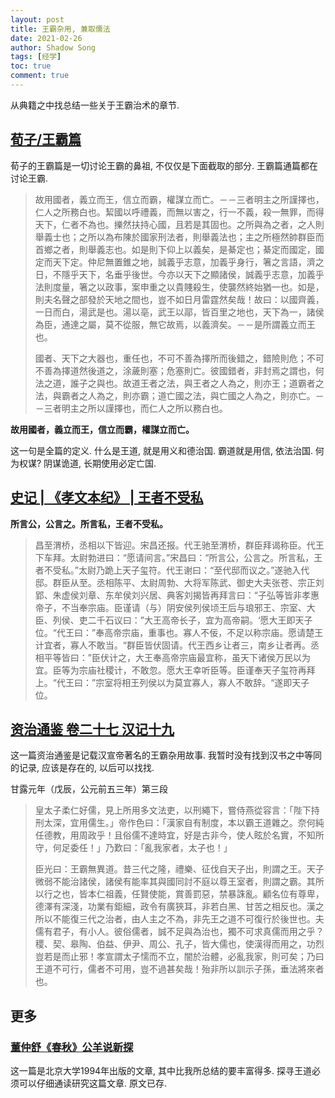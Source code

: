 ```yaml
---
layout: post
title: 王霸杂用, 兼取儒法
date: 2021-02-26
author: Shadow Song
tags: [经学]
toc: true
comment: true
---
```


从典籍之中找总结一些关于王霸治术的章节. 

## [荀子/王霸篇](https://zh.m.wikisource.org/zh/%E8%8D%80%E5%AD%90/%E7%8E%8B%E9%9C%B8%E7%AF%87)

荀子的王霸篇是一切讨论王霸的鼻祖, 不仅仅是下面截取的部分. 王霸篇通篇都在讨论王霸. 

> 故用國者，義立而王，信立而霸，權謀立而亡。－－三者明主之所謹擇也，仁人之所務白也。絜國以呼禮義，而無以害之，行一不義，殺一無罪，而得天下，仁者不為也。擽然扶持心國，且若是其固也。之所與為之者，之人則舉義士也；之所以為布陳於國家刑法者，則舉義法也；主之所極然帥群臣而首鄉之者，則舉義志也。如是則下仰上以義矣，是綦定也；綦定而國定，國定而天下定。仲尼無置錐之地，誠義乎志意，加義乎身行，箸之言語，濟之日，不隱乎天下，名垂乎後世。今亦以天下之顯諸侯，誠義乎志意，加義乎法則度量，箸之以政事，案申重之以貴賤殺生，使襲然終始猶一也。如是，則夫名聲之部發於天地之間也，豈不如日月雷霆然矣哉！故曰：以國齊義，一日而白，湯武是也。湯以亳，武王以鄗，皆百里之地也，天下為一，諸侯為臣，通達之屬，莫不從服，無它故焉，以義濟矣。－－是所謂義立而王也。
> 
> 國者、天下之大器也，重任也，不可不善為擇所而後錯之，錯險則危；不可不善為擇道然後道之，涂薉則塞；危塞則亡。彼國錯者，非封焉之謂也，何法之道，誰子之與也。故道王者之法，與王者之人為之，則亦王；道霸者之法，與霸者之人為之，則亦霸；道亡國之法，與亡國之人為之，則亦亡。－－三者明主之所以謹擇也，而仁人之所以務白也。

**故用國者，義立而王，信立而霸，權謀立而亡。**

这一句是全篇的定义. 什么是王道, 就是用义和德治国. 霸道就是用信, 依法治国. 何为权谋? 阴谋诡道, 长期使用必定亡国. 

## [史记 | 《孝文本纪》 | 王者不受私](https://ctext.org/shiji/xiao-wen-ben-ji/zhs)

**所言公，公言之。所言私，王者不受私。**

> 昌至渭桥，丞相以下皆迎。宋昌还报。代王驰至渭桥，群臣拜谒称臣。代王下车拜。太尉勃进曰：“愿请间言。”宋昌曰：“所言公，公言之。所言私，王者不受私。”太尉乃跪上天子玺符。代王谢曰：“至代邸而议之。”遂驰入代邸。群臣从至。丞相陈平、太尉周勃、大将军陈武、御史大夫张苍、宗正刘郢、朱虚侯刘章、东牟侯刘兴居、典客刘揭皆再拜言曰：“子弘等皆非孝惠帝子，不当奉宗庙。臣谨请（与）阴安侯列侯顷王后与琅邪王、宗室、大臣、列侯、吏二千石议曰：”大王高帝长子，宜为高帝嗣。‘愿大王即天子位。“代王曰：”奉高帝宗庙，重事也。寡人不佞，不足以称宗庙。愿请楚王计宜者，寡人不敢当。“群臣皆伏固请。代王西乡让者三，南乡让者再。丞相平等皆曰：”臣伏计之，大王奉高帝宗庙最宜称，虽天下诸侯万民以为宜。臣等为宗庙社稷计，不敢忽。愿大王幸听臣等。臣谨奉天子玺符再拜上。“代王曰：”宗室将相王列侯以为莫宜寡人，寡人不敢辞。“遂即天子位。

## [资治通鉴 卷二十七 汉记十九](https://zh.m.wikisource.org/wiki/%E8%B3%87%E6%B2%BB%E9%80%9A%E9%91%91/%E5%8D%B7027)

这一篇资治通鉴是记载汉宣帝著名的王霸杂用故事. 我暂时没有找到汉书之中等同的记录, 应该是存在的, 以后可以找找. 

甘露元年（戊辰，公元前五三年）第三段

> 皇太子柔仁好儒，見上所用多文法吏，以刑繩下，嘗侍燕從容言：「陛下持刑太深，宜用儒生。」帝作色曰：「漢家自有制度，本以霸王道雜之。奈何純任德教，用周政乎！且俗儒不達時宜，好是古非今，使人眩於名實，不知所守，何足委任！」乃歎曰：「亂我家者，太子也！」
> 
> 臣光曰：王霸無異道。昔三代之隆，禮樂、征伐自天子出，則謂之王。天子微弱不能治諸侯，諸侯有能率其與國同討不庭以尊王室者，則謂之霸。其所以行之也，皆本仁祖義，任賢使能，賞善罰惡，禁暴誅亂。顧名位有尊卑，德澤有深淺，功業有鉅細，政令有廣狹耳，非若白黑、甘苦之相反也。漢之所以不能復三代之治者，由人主之不為，非先王之道不可復行於後世也。夫儒有君子，有小人。彼俗儒者，誠不足與為治也，獨不可求真儒而用之乎？稷、契、皋陶、伯益、伊尹、周公、孔子，皆大儒也，使漢得而用之，功烈豈若是而止邪！孝宣謂太子懦而不立，闇於治體，必亂我家，則可矣；乃曰王道不可行，儒者不可用，豈不過甚矣哉！殆非所以訓示子孫，垂法將來者也。

## 更多

### [董仲舒《春秋》公羊说新探](https://fh.pku.edu.cn/docs/2019-03/20190308092643656946.pdf)

这一篇是北京大学1994年出版的文章, 其中比我所总结的要丰富得多. 探寻王道必须可以仔细通读研究这篇文章.  原文已存. 

